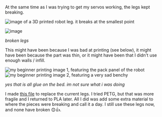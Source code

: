 At the same time as I was trying to get my servos working, the legs kept breaking.

![image of a 3D printed robot leg. it breaks at the smallest point](https://github.com/user-attachments/assets/a681a989-0342-4852-b59a-8ac2291740f8)

![image](https://github.com/user-attachments/assets/35d2a6c3-5016-47f7-bc4b-7e83e730e4d4)


*broken legs*

This might have been because I was bad at printing (see below), it might have been because the part was thin, or it might have been that I didn't use enough walls / infill.

![my beginner printing image 1, featuring the pack panel of the robot](https://github.com/user-attachments/assets/ae9c9dcf-b45a-4ecb-a307-26b6a2d344dd)
![my beginner printing image 2, featuring a very sad benchy](https://github.com/user-attachments/assets/e5178026-f572-4b08-86bf-4d616179af54)

*yes that is all glue on the bed. im not sure what i was doing*

I made [this file](https://www.thingiverse.com/thing:4875204) to replace the current legs. I tried PETG, but that was more fragile and I returned to PLA later. All I did was add some extra material to where the pieces were breaking and call it a day. I still use these legs now, and none have broken 😊👍.
